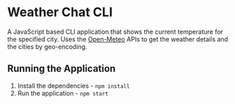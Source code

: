 # Weather Chat CLI

A JavaScript based CLI application that shows the current temperature for the specified city. Uses the [Open-Meteo](https://open-meteo.com/en/docs) APIs to get the weather details and the cities by geo-encoding.

## Running the Application

1. Install the dependencies - `npm install`
2. Run the application - `npm start`
